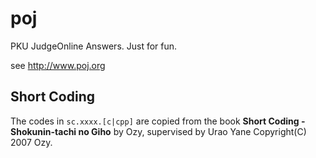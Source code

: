 poj
===

PKU JudgeOnline Answers. Just for fun.

see http://www.poj.org

Short Coding
------------

The codes in ``sc.xxxx.[c|cpp]`` are copied from the book
**Short Coding - Shokunin-tachi no Giho** by Ozy,
supervised by Urao Yane Copyright(C) 2007 Ozy.

